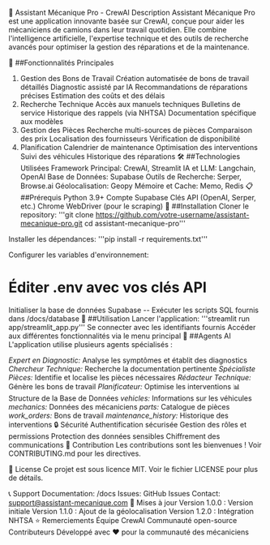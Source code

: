 🔧 Assistant Mécanique Pro - CrewAI
Description
Assistant Mécanique Pro est une application innovante basée sur CrewAI, conçue pour aider les mécaniciens de camions dans leur travail quotidien. Elle combine l'intelligence artificielle, l'expertise technique et des outils de recherche avancés pour optimiser la gestion des réparations et de la maintenance.

🌟 ##Fonctionnalités Principales
1. Gestion des Bons de Travail
Création automatisée de bons de travail détaillés
Diagnostic assisté par IA
Recommandations de réparations précises
Estimation des coûts et des délais
2. Recherche Technique
Accès aux manuels techniques
Bulletins de service
Historique des rappels (via NHTSA)
Documentation spécifique aux modèles
3. Gestion des Pièces
Recherche multi-sources de pièces
Comparaison des prix
Localisation des fournisseurs
Vérification de disponibilité
4. Planification
Calendrier de maintenance
Optimisation des interventions
Suivi des véhicules
Historique des réparations
🛠️ ##Technologies Utilisées
Framework Principal: CrewAI, Streamlit
IA et LLM: Langchain, OpenAI
Base de Données: Supabase
Outils de Recherche: Serper, Browse.ai
Géolocalisation: Geopy
Mémoire et Cache: Memo, Redis
📋 ##Prérequis
Python 3.9+
Compte Supabase
Clés API (OpenAI, Serper, etc.)
Chrome WebDriver (pour le scraping)
🚀 ##Installation
Cloner le repository:
'''git clone https://github.com/votre-username/assistant-mecanique-pro.git
cd assistant-mecanique-pro'''

Installer les dépendances:
'''pip install -r requirements.txt'''

Configurer les variables d'environnement:
# Éditer .env avec vos clés API
Initialiser la base de données Supabase
-- Exécuter les scripts SQL fournis dans /docs/database
🎯 ##Utilisation
Lancer l'application:
'''streamlit run app/streamlit_app.py'''
Se connecter avec les identifiants fournis
Accéder aux différentes fonctionnalités via le menu principal
🤖 ##Agents AI
L'application utilise plusieurs agents spécialisés :

_Expert en Diagnostic:_ Analyse les symptômes et établit des diagnostics
_Chercheur Technique:_ Recherche la documentation pertinente
_Spécialiste Pièces:_ Identifie et localise les pièces nécessaires
_Rédacteur Technique:_ Génère les bons de travail
_Planificateur:_ Optimise les interventions
📊 Structure de la Base de Données
_vehicles:_ Informations sur les véhicules
_mechanics:_ Données des mécaniciens
_parts:_ Catalogue de pièces
_work_orders:_ Bons de travail
_maintenance_history:_ Historique des interventions
🔒 Sécurité
Authentification sécurisée
Gestion des rôles et permissions
Protection des données sensibles
Chiffrement des communications
🤝 Contribution
Les contributions sont les bienvenues ! Voir CONTRIBUTING.md pour les directives.

📝 License
Ce projet est sous licence MIT. Voir le fichier LICENSE pour plus de détails.

📞 Support
Documentation: /docs
Issues: GitHub Issues
Contact: support@assistant-mecanique.com
🔄 Mises à jour
Version 1.0.0 : Version initiale
Version 1.1.0 : Ajout de la géolocalisation
Version 1.2.0 : Intégration NHTSA
⭐ Remerciements
Équipe CrewAI
Communauté open-source
Contributeurs
Développé avec ❤️ pour la communauté des mécaniciens

